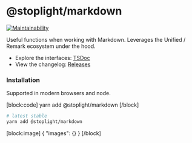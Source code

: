 # @stoplight/markdown

[![Maintainability](https://api.codeclimate.com/v1/badges/751d2319d7d0fd68d8c9/maintainability)](https://codeclimate.com/github/stoplightio/markdown/maintainability) 

Useful functions when working with Markdown. Leverages the Unified / Remark ecosystem under the hood.

- Explore the interfaces: [TSDoc](https://stoplightio.github.io/markdown)
- View the changelog: [Releases](https://github.com/stoplightio/markdown/releases)

### Installation

Supported in modern browsers and node.

[block:code]
yarn add @stoplight/markdown
[/block]

```bash
# latest stable
yarn add @stoplight/markdown
```

[block:image]
{
  "images": {}
}
[/block]
